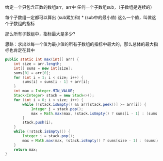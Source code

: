 给定一个只包含正数的数组arr，arr中 任何一个子数组sub，（子数组是连续的）

每个子数组一定都可以算出 (sub累加和) * (sub中的最小值) 这么一个值，叫做这个子数组的指标

那么所有子数组中，指标最大是多少?



思路：求出以每一个值为最小值的所有子数组的指标中最大的，那么总体的最大指标也肯定在其中

```java
public static int max(int[] arr) {
    int size = arr.length;
    int[] sums = new int[size];
    sums[0] = arr[0];
    for (int i = 1; i < size; i++) {
        sums[i] = sums[i - 1] + arr[i];
    }
    int max = Integer.MIN_VALUE;
    Stack<Integer> stack = new Stack<>();
    for (int i = 0; i < size; i++) {
        while (!stack.isEmpty() && arr[stack.peek()] >= arr[i]) {
            Integer j = stack.pop();
            max = Math.max(max, (stack.isEmpty() ? sums[i - 1] : (sums[i - 1] - sums[stack.peek()])) * arr[j]);
        }
        stack.push(i);
    }
    while (!stack.isEmpty()) {
        Integer j = stack.pop();
        max = Math.max(max, (stack.isEmpty() ? sums[size - 1] : (sums[size - 1] - sums[stack.peek()]))  * arr[j]);
    }
    return max;
}
```

